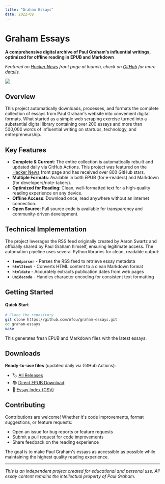 ```yaml
---
title: "Graham Essays"
date: 2022-09
---
```


# Graham Essays

**A comprehensive digital archive of Paul Graham's influential writings,
optimized for offline reading in EPUB and Markdown**

_Featured on [Hacker News] front page at launch, check on [GitHub] for more details._

![](https://camo.githubusercontent.com/1236301ee0359b33ae094772ab6482124bd9678ff51e327aba275d0b1fd805a3/68747470733a2f2f36342e6d656469612e74756d626c722e636f6d2f74756d626c725f6c69347032326a45544231717a367071696f315f3530302e706e67)

[GitHub]: https://github.com/ofou/graham-essays

## Overview

This project automatically downloads, processes, and formats the complete
collection of essays from Paul Graham's website into convenient digital formats.
What started as a simple web scraping exercise turned into a substantial digital
library containing over 200 essays and more than 500,000 words of influential
writing on startups, technology, and entrepreneurship.

## Key Features

- **Complete & Current**: The entire collection is automatically rebuilt and
  updated daily via GitHub Actions. This project was featured on the [Hacker
  News] front page and has received over 800 GitHub stars.
- **Multiple Formats**: Available in both EPUB (for e-readers) and Markdown (for
  developers/note-takers).
- **Optimized for Reading**: Clean, well-formatted text for a high-quality
  reading experience on any device.
- **Offline Access**: Download once, read anywhere without an internet
  connection.
- **Open Source**: Full source code is available for transparency and
  community-driven development.

[Hacker News]: https://news.ycombinator.com/item?id=32465435

## Technical Implementation

The project leverages the RSS feed originally created by Aaron Swartz and
officially shared by Paul Graham himself, ensuring legitimate access. The
automation pipeline uses several Python libraries for clean, readable output:

- **`feedparser`** - Parses the RSS feed to retrieve essay metadata
- **`html2text`** - Converts HTML content to a clean Markdown format
- **`htmldate`** - Accurately extracts publication dates from web pages
- **`Unidecode`** - Handles character encoding for consistent text formatting

## Getting Started

#### Quick Start

```bash
# Clone the repository
git clone https://github.com/ofou/graham-essays.git
cd graham-essays
make
```

This generates fresh EPUB and Markdown files with the latest essays.

## Downloads

**Ready-to-use files** (updated daily via GitHub Actions):

- 🏷️ [All Releases](https://github.com/ofou/graham-essays/releases)
- 📚
  [Direct EPUB Download](https://github.com/ofou/graham-essays/releases/download/latest/graham.epub)
- 📄
  [Essay Index (CSV)](https://github.com/ofou/graham-essays/releases/download/latest/essays.csv)

## Contributing

Contributions are welcome! Whether it's code improvements, format suggestions,
or feature requests:

- Open an issue for bug reports or feature requests
- Submit a pull request for code improvements
- Share feedback on the reading experience

The goal is to make Paul Graham's essays as accessible as possible while
maintaining the highest quality reading experience.

---

_This is an independent project created for educational and personal use. All
essay content remains the intellectual property of Paul Graham._

